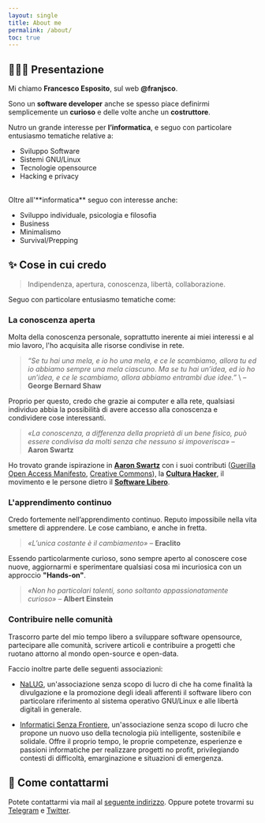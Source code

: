 ```yaml
---
layout: single
title: About me
permalink: /about/
toc: true
---
```


## 🧑🏻‍💻 Presentazione 

Mi chiamo **Francesco Esposito**, sul web **@franjsco**. 

Sono un **software developer** anche se spesso piace definirmi semplicemente un **curioso** e delle volte anche un **costruttore**.

Nutro un grande interesse per **l’informatica**, e seguo con particolare entusiasmo tematiche relative a:

- Sviluppo Software
- Sistemi GNU/Linux
- Tecnologie opensource
- Hacking e privacy

<br>
Oltre all'**informatica** seguo con interesse anche:

- Sviluppo individuale, psicologia e filosofia
- Business
- Minimalismo
- Survival/Prepping


## ✨ Cose in cui credo

> Indipendenza, apertura, conoscenza, libertà, collaborazione. 


Seguo con particolare entusiasmo tematiche come:

### La conoscenza aperta

Molta della conoscenza personale, soprattutto inerente ai miei interessi e al mio lavoro, l'ho acquisita alle risorse condivise in rete.

> *“Se tu hai una mela, e io ho una mela, e ce le scambiamo,
allora tu ed io abbiamo sempre una mela ciascuno.
Ma se tu hai un’idea, ed io ho un’idea, e ce le scambiamo,
allora abbiamo entrambi due idee.”* \\
– **George Bernard Shaw**

Proprio per questo, credo che grazie ai computer e alla rete, qualsiasi individuo abbia la possibilità di avere accesso alla conoscenza e condividere cose interessanti.

> *«La conoscenza, a differenza della proprietà di un bene fisico, può essere condivisa da molti senza che nessuno si impoverisca»*
– **Aaron Swartz**


Ho trovato grande ispirazione in **[Aaron Swartz](https://it.wikipedia.org/wiki/Aaron_Swartz)** con i suoi contributi ([Guerilla Open Access Manifesto](https://devol.it/it/guerrilla-open-access), [Creative Commons](https://creativecommons.org/)), la **[Cultura Hacker](https://www.autistici.org/hackarena/etica/jargon.htm)**, il movimento e le persone dietro il **[Software Libero](https://it.wikipedia.org/wiki/Software_libero)**. 


### L'apprendimento continuo

Credo fortemente nell’apprendimento continuo. Reputo impossibile nella vita smettere di apprendere. Le cose cambiano, e anche in fretta.

> *«L’unica costante è il cambiamento»*
– **Eraclito**


Essendo particolarmente curioso, sono sempre aperto al conoscere cose nuove, aggiornarmi e sperimentare qualsiasi cosa mi incuriosica con un approccio **"Hands-on"**.

> *«Non ho particolari talenti, sono soltanto appassionatamente curioso»*
– **Albert Einstein**


### Contribuire nelle comunità
Trascorro parte del mio tempo libero a sviluppare software opensource, partecipare alle comunità, scrivere articoli e contribuire a progetti che ruotano attorno al mondo open-source e open-data.

Faccio inoltre parte delle seguenti associazioni:

-  [NaLUG](https://www.nalug.tech/), un'associazione senza scopo di lucro di che ha come finalità la divulgazione e la promozione degli ideali afferenti il software libero con particolare riferimento al sistema operativo GNU/Linux e alle libertà digitali in generale.

- [Informatici Senza Frontiere](https://www.informaticisenzafrontiere.org/), un'associazione senza scopo di lucro che propone un nuovo uso della tecnologia più intelligente, sostenibile e solidale. Offre il proprio
tempo, le proprie competenze, esperienze e passioni informatiche per realizzare progetti no profit, privilegiando contesti di difficoltà, emarginazione e situazioni di emergenza.

## 💬 Come contattarmi 

Potete contattarmi via mail al [seguente indirizzo](mailto:info@francescoesposito.org).
Oppure potete trovarmi su [Telegram](https://t.me/franjsco) e [Twitter](https://twitter.com/franjsco).
